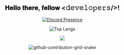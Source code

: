 <div align="center">
<h2> 𝐇𝐞𝐥𝐥𝐨 𝐭𝐡𝐞𝐫𝐞, 𝐟𝐞𝐥𝐥𝐨𝐰 <𝚍𝚎𝚟𝚎𝚕𝚘𝚙𝚎𝚛𝚜/>!
  
</div>
  
<div align="center" width="50">

[![Discord Presence](https://discord.dog/373730000609869835)](https://discord.com/users/373730000609869835)
  
  
![Top Langs](https://github-readme-stats.vercel.app/api/top-langs/?username=adixsus&layout=compact)

<div align="center">
<img src="https://komarev.com/ghpvc/?username=adixsus&style=flat&color=lightgrey">
</div>

![github-contribution-grid-snake](https://user-images.githubusercontent.com/58894271/188497777-17fa3ab8-0415-4af2-b3ab-5f97a91d2b57.svg)
